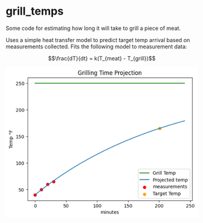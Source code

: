 # grill_temps

Some code for estimating how long it will take to grill a piece of meat.

Uses a simple heat transfer model to predict target temp arrival based on measurements collected.  Fits the following model to measurement data:

```math
\frac{dT}{dt} = k(T_{meat} - T_{grill})
```

![Temp Projection Chart](projection.png)
